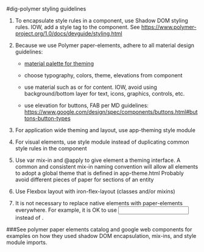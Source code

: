 #dig-polymer styling guidelines
1. To encapsulate style rules in a component, use Shadow DOM styling rules.  IOW, add a style tag to the component.  See https://www.polymer-project.org/1.0/docs/devguide/styling.html

2. Because we use Polymer paper-elements, adhere to all material design guidelines:
    * [material palette for theming](https://www.materialpalette.com)

    * choose typography, colors, theme, elevations from [<paper-styles>](https://github.com/PolymerElements/paper-styles) component

    * use material such as <card> or <paper-material> for content.  IOW, avoid using background/bottom layer for text, icons, graphics, controls, etc.

    * use elevation for buttons, FAB per MD guidelines: https://www.google.com/design/spec/components/buttons.html#buttons-button-types

3. For application wide theming and layout, use app-theming style module
4. For visual elements, use style module instead of duplicating common style rules in the component
5. Use var mix-in and @apply to give element a theming interface.  A common and consistent mix-in naming convention will allow all elements to adopt a global theme that is defined in app-theme.html
Probably avoid different pieces of paper for sections of an entity
6. Use Flexbox layout with iron-flex-layout (classes and/or mixins)
7. It is not necessary to replace native elements with paper-elements everywhere.  For example, it is OK to use <input type="text"> instead of <paper-input>.


###See polymer paper elements catalog and google web components for examples on how they used shadow DOM encapsulation, mix-ins, and style module imports.
